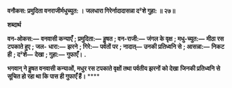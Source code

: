 **वनौकस: प्रमुदिता वनराजीर्मधुच्युत: ।** **जलधारा गिरेर्नादादासन्ना द²शे गुहा: ॥ २७॥** 

**शब्दार्थ** 

**वन-ओकस:—** **वनवासी कन्याएँ** **; प्रमुदिता:—** **हॢषत** **; वन-राजी:—** **जंगल के वृक्ष** **; मधु-च्युत:—** **मीठा रस टपकाते हुए** **; जल-** **धारा:—** **झरने** **; गिरे:—** **पर्वतों पर** **; नादात्—** **उनकी प्रतिध्वनि से** **; आसन्ना:—** **निकट ही** **; द²शे—** **देखा** **; गुहा:—** **गुफाएँ।** **.** 

**भगवान् ने हॢषत वनवासी कन्याओं, मधुर रस टपकाते वृक्षों तथा पर्वतीय झरनों को देखा** **जिनकी प्रतिध्वनि से सूचित हो रहा था कि पास ही गुफाएँ हैं।** **** 